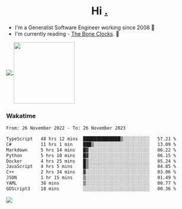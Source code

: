 <h1 align="center">Hi <a href="https://www.hackerrank.com/erasmosaraujo">.</a></h1>
 
- I'm a Generalist Software Engineer working  since 2008 🚀
- I'm currently reading - <a href="https://www.amazon.ca/Bone-Clocks-David-Mitchell/dp/0340921625">The Bone Clocks</a>. 📘
  
<p align="left">
  <a href="https://github.com/erasmosoares/github-readme-stats">
    <img
      align="center"
      src="https://github-readme-stats.vercel.app/api/top-langs/?username=erasmosoares&theme=radical&layout=compact"
    />
  </a>
  <a href="https://github.com/erasmosoares/github-readme-stats">
    <img
      align="center"
      height="165"
      src="https://github-readme-stats.vercel.app/api?username=erasmosoares&theme=radical&count_private=true&show_icons=true&custom_title=Github%20Status&hide=issues"
    />
  </a>
</p>

<!--
 ### Repo 
 
<p align="left">
 <a href="https://github.com/erasmosoares/github-readme-stats">
    <img
      align="center"
      height="165"
      src="https://github-readme-stats.vercel.app/api/pin?username=erasmosoares&repo=sample-node&title_color=fff&icon_color=f9f9f9&text_color=9f9f9f&bg_color=151515"
    />
  </a>
  <a href="https://github.com/erasmosoares/github-readme-stats">
    <img
      align="center"
      height="165"
      src="https://github-readme-stats.vercel.app/api/pin?username=erasmosoares&repo=sample-node&title_color=fff&icon_color=f9f9f9&text_color=9f9f9f&bg_color=151515"
    />
  </a>
</p>
-->

 ### Wakatime 

<!--START_SECTION:waka-->

```txt
From: 26 November 2022 - To: 26 November 2023

TypeScript   48 hrs 12 mins  ██████████████▒░░░░░░░░░░   57.21 %
C#           11 hrs 1 min    ███▒░░░░░░░░░░░░░░░░░░░░░   13.09 %
Markdown     5 hrs 14 mins   █▓░░░░░░░░░░░░░░░░░░░░░░░   06.22 %
Python       5 hrs 10 mins   █▓░░░░░░░░░░░░░░░░░░░░░░░   06.15 %
Docker       4 hrs 25 mins   █▒░░░░░░░░░░░░░░░░░░░░░░░   05.24 %
JavaScript   4 hrs 5 mins    █▒░░░░░░░░░░░░░░░░░░░░░░░   04.85 %
C++          2 hrs 34 mins   ▓░░░░░░░░░░░░░░░░░░░░░░░░   03.06 %
JSON         1 hr 15 mins    ▒░░░░░░░░░░░░░░░░░░░░░░░░   01.49 %
YAML         38 mins         ▒░░░░░░░░░░░░░░░░░░░░░░░░   00.77 %
GDScript3    18 mins         ░░░░░░░░░░░░░░░░░░░░░░░░░   00.36 %
```

<!--END_SECTION:waka-->

![](https://komarev.com/ghpvc/?username=erasmosoares&color=brightgreen)
